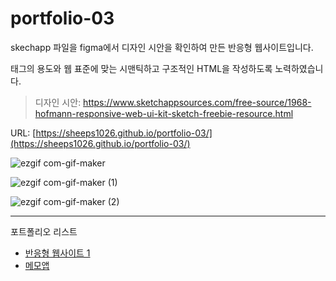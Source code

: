 # portfolio-03

skechapp 파일을 figma에서 디자인 시안을 확인하여 만든 반응형 웹사이트입니다.

태그의 용도와 웹 표준에 맞는 시맨틱하고 구조적인 HTML을 작성하도록 노력하였습니다.

> 디자인 시안: https://www.sketchappsources.com/free-source/1968-hofmann-responsive-web-ui-kit-sketch-freebie-resource.html

URL: [https://sheeps1026.github.io/portfolio-03/](https://sheeps1026.github.io/portfolio-03/)

![ezgif com-gif-maker](https://user-images.githubusercontent.com/55824972/110602363-47538e80-81c9-11eb-907b-a49276108b7c.gif)

![ezgif com-gif-maker (1)](https://user-images.githubusercontent.com/55824972/110602367-4884bb80-81c9-11eb-81cc-0959b11bba7d.gif)

![ezgif com-gif-maker (2)](https://user-images.githubusercontent.com/55824972/110602370-49b5e880-81c9-11eb-8476-7560146f0088.gif)

---

포트폴리오 리스트

- [반응형 웹사이트 1](https://sheeps1026.github.io/portfolio-02/)
- [메모앱](https://sheeps1026.github.io/portfolio-04/)
